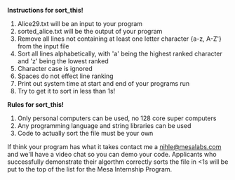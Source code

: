 **Instructions for sort_this!**

1. Alice29.txt will be an input to your program
2. sorted_alice.txt will be the output of your program
3. Remove all lines not containing at least one letter character {a-z, A-Z'} from the input file
4. Sort all lines alphabetically, with 'a' being the highest ranked character and 'z' being the lowest ranked
5. Character case is ignored
6. Spaces do not effect line ranking
7. Print out system time at start and end of your programs run
8. Try to get it to sort in less than 1s!

**Rules for sort_this!**

1. Only personal computers can be used, no 128 core super computers
2. Any programming language and string libraries can be used
3. Code to actually sort the file must be your own


If think your program has what it takes contact me a nihle@mesalabs.com and we'll have a video chat so you can demo your code. Applicants who successfully demonstrate their algorthm correctly sorts the file in <1s will be put to the top of the list for the Mesa Internship Program.


